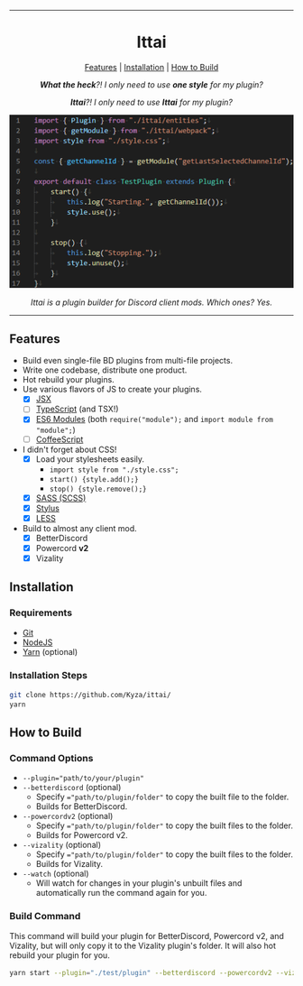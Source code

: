 <hr>

<h1 align="center">Ittai</h1>
  
<p align="center">
  <a href="#features">Features</a> |
  <a href="#installation">Installation</a> |
  <a href="#how-to-build">How to Build</a>
</p>

<p align="center">
  <i>
    <strong>What the heck</strong>?! I only need to use <strong>one style</strong> for my plugin?
  </i>
</p>
  
<p align="center">
  <i>
    <strong>Ittai</strong>?! I only need to use <strong>Ittai</strong> for my plugin?
  </i>
</p>
  
<p align="center">
  <img src="https://github.com/Kyza/ittai/blob/master/media/3c9fa5fed87bcdd0.png">
</p>

<p align="center">
  <i>Ittai is a plugin builder for Discord client mods. Which ones? Yes.</i>
</p>

<hr>

## Features

- Build even single-file BD plugins from multi-file projects.
- Write one codebase, distribute one product.
- Hot rebuild your plugins.
- Use various flavors of JS to create your plugins.
  - [x] [JSX](https://reactjs.org/docs/introducing-jsx.html)
  - [ ] [TypeScript](https://www.typescriptlang.org/) (and TSX!)
  - [x] [ES6 Modules](https://developer.mozilla.org/en-US/docs/Web/JavaScript/Guide/Modules) (both `require("module");` and `import module from "module";`)
  - [ ] [CoffeeScript](https://coffeescript.org/)
- I didn't forget about CSS!
  - [x] Load your stylesheets easily.
    - `import style from "./style.css";`
    - `start() {style.add();}`
    - `stop() {style.remove();}`
  - [x] [SASS (SCSS)](https://sass-lang.com/)
  - [x] [Stylus](https://stylus-lang.com/)
  - [x] [LESS](http://lesscss.org/)
- Build to almost any client mod.
  - [x] BetterDiscord
  - [x] Powercord **v2**
  - [x] Vizality

## Installation

### Requirements

- [Git](https://git-scm.com/)
- [NodeJS](https://nodejs.org/)
- [Yarn](https://yarnpkg.com/) (optional)

### Installation Steps

```bash
git clone https://github.com/Kyza/ittai/
yarn
```

## How to Build

### Command Options

- `--plugin="path/to/your/plugin"`
- `--betterdiscord` (optional)
  - Specify `="path/to/plugin/folder"` to copy the built file to the folder.
  - Builds for BetterDiscord.
- `--powercordv2` (optional)
  - Specify `="path/to/plugin/folder"` to copy the built files to the folder.
  - Builds for Powercord v2.
- `--vizality` (optional)
  - Specify `="path/to/plugin/folder"` to copy the built files to the folder.
  - Builds for Vizality.
- `--watch` (optional)
  - Will watch for changes in your plugin's unbuilt files and automatically run the command again for you.

### Build Command

This command will build your plugin for BetterDiscord, Powercord v2, and Vizality, but will only copy it to the Vizality plugin's folder. It will also hot rebuild your plugin for you.

```bash
yarn start --plugin="./test/plugin" --betterdiscord --powercordv2 --vizality="C:/Users/Kyza/GitHub/vizality/addons/plugins/fgbd" --watch
```
